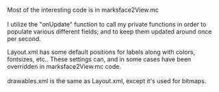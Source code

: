 Most of the interesting code is in marksface2View.mc <br> <br>
I utilize the "onUpdate" function to call my private functions in order to populate various different fields; and to keep them updated around once per second.

Layout.xml has some default positions for labels along with colors, fontsizes, etc..   These settings can, and in some cases have been overridden in marksface2View.mc code. <br><br>
drawables.xml is the same as Layout.xml, except it's used for bitmaps.


